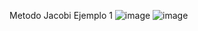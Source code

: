 Metodo Jacobi
Ejemplo 1
![image](https://github.com/xlmdn/problemario-T3/assets/147437527/0b500af1-11a2-431a-b98f-e09ad4370138)
![image](https://github.com/xlmdn/problemario-T3/assets/147437527/26655222-1b58-46eb-bcbe-624b995b18c2)

